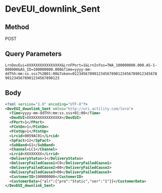 # DevEUI_downlink_Sent

## Method
POST

## Query Parameters
`LrnDevEui=XXXXXXXXXXXXXXXX&LrnFPort=1&LrnInfos=TWA_100000000.000.AS-1-000000&AS_ID=100000000.000&Time=yyyy-mm-ddThh:mm:ss.sss7%2B01:00&Token=0123456789012345678901234567890123456789012345678901234567890123`

## Body
```xml
<?xml version="1.0" encoding="UTF-8"?>
<DevEUI_downlink_Sent xmlns="http://uri.actility.com/lora">
  <Time>yyyy-mm-ddThh:mm:ss.sss+01:00</Time>
  <DevEUI>XXXXXXXXXXXXXXXX</DevEUI>
  <FPort>1</FPort>
  <FCntDn>1</FCntDn>
  <FCntUp>1</FCntUp>
  <Lrcid>0059AC01</Lrcid>
  <SpFact>12</SpFact>
  <SubBand>G1</SubBand>
  <Channel>LC1</Channel>
  <Lrrid>XXXXXXXX</Lrrid>
  <DeliveryStatus>1</DeliveryStatus>
  <DeliveryFailedCause1>C0</DeliveryFailedCause1>
  <DeliveryFailedCause2>00</DeliveryFailedCause2>
  <DeliveryFailedCause3>00</DeliveryFailedCause3>
  <CustomerID>100000000</CustomerID>
  <CustomerData>{"alr":{"pro":"Static","ver":"1"}}</CustomerData>
</DevEUI_downlink_Sent>
```
